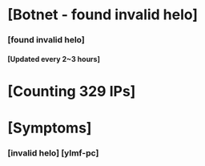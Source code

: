 # [Botnet - found invalid helo]
### [found invalid helo]
#### [Updated every 2~3 hours]

# [Counting 329 IPs]

# [Symptoms] 
###   [invalid helo] [ylmf-pc]
